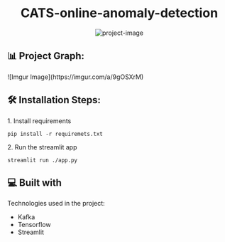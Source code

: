 <h1 align="center" id="title">CATS-online-anomaly-detection</h1>

<p align="center"><img src="https://socialify.git.ci/SimArgentino/CATS-online-anomaly-detection/image?description=1&amp;font=Bitter&amp;language=1&amp;name=1&amp;owner=1&amp;pattern=Brick%20Wall&amp;tab=readme-ov-file%3Flanguage%3D1&amp;theme=Light" alt="project-image"></p>

<h2>📊 Project Graph:</h2>
![Imgur Image](https://imgur.com/a/9gOSXrM)


<h2>🛠️ Installation Steps:</h2>

<p>1. Install requirements</p>

```
pip install -r requiremets.txt
```

<p>2. Run the streamlit app</p>

```
streamlit run ./app.py
```

  
  
<h2>💻 Built with</h2>

Technologies used in the project:

*   Kafka
*   Tensorflow
*   Streamlit
